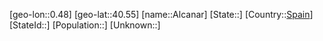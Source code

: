 ﻿---
location: [40.55,0.48]
type: City
tags:
- geo/City


SpocWebEntityId: 28720
isDeleted: false
confidential: public

---
[geo-lon::0.48]
[geo-lat::40.55]
[name::Alcanar]
[State::]
[Country::[Spain](geo/Continent/Europe/Spain.md)]
[StateId::]
[Population::]
[Unknown::]

